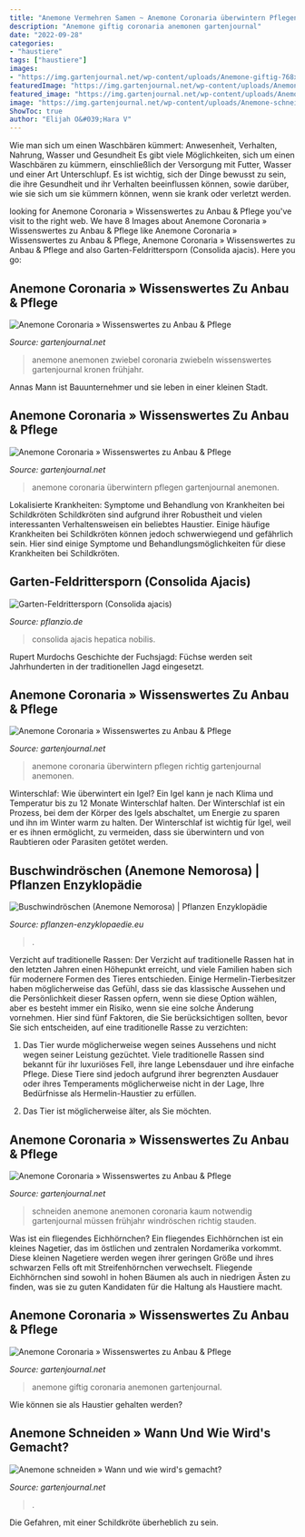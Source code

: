 ```yaml
---
title: "Anemone Vermehren Samen ~ Anemone Coronaria überwintern Pflegen Gartenjournal Anemonen"
description: "Anemone giftig coronaria anemonen gartenjournal"
date: "2022-09-28"
categories:
- "haustiere"
tags: ["haustiere"]
images:
- "https://img.gartenjournal.net/wp-content/uploads/Anemone-giftig-768x511.jpg"
featuredImage: "https://img.gartenjournal.net/wp-content/uploads/Anemone-überwintern-860x573.jpg"
featured_image: "https://img.gartenjournal.net/wp-content/uploads/Anemone-Zwiebel-600x399.jpg"
image: "https://img.gartenjournal.net/wp-content/uploads/Anemone-schneiden-1020x680.jpg"
ShowToc: true
author: "Elijah O&#039;Hara V"
---
```



Wie man sich um einen Waschbären kümmert: Anwesenheit, Verhalten, Nahrung, Wasser und Gesundheit
Es gibt viele Möglichkeiten, sich um einen Waschbären zu kümmern, einschließlich der Versorgung mit Futter, Wasser und einer Art Unterschlupf. Es ist wichtig, sich der Dinge bewusst zu sein, die ihre Gesundheit und ihr Verhalten beeinflussen können, sowie darüber, wie sie sich um sie kümmern können, wenn sie krank oder verletzt werden.

	

		
looking for Anemone Coronaria » Wissenswertes zu Anbau &amp; Pflege you've visit to the right web. We have 8 Images about Anemone Coronaria » Wissenswertes zu Anbau &amp; Pflege like Anemone Coronaria » Wissenswertes zu Anbau &amp; Pflege, Anemone Coronaria » Wissenswertes zu Anbau &amp; Pflege and also Garten-Feldrittersporn (Consolida ajacis). Here you go:
		
    
## Anemone Coronaria » Wissenswertes Zu Anbau &amp; Pflege

<img loading=lazy src="https://img.gartenjournal.net/wp-content/uploads/Anemone-Zwiebel-600x399.jpg" onerror="this.onerror=null;this.src='https://tse4.mm.bing.net/th?id=OIP.1Xl1PIpAdeJDSeev3UTiJQHaE7&amp;pid=15.1';" alt="Anemone Coronaria » Wissenswertes zu Anbau &amp; Pflege">

_Source: gartenjournal.net_

>anemone anemonen zwiebel coronaria zwiebeln wissenswertes gartenjournal kronen frühjahr. 

	

Annas Mann ist Bauunternehmer und sie leben in einer kleinen Stadt.

    
## Anemone Coronaria » Wissenswertes Zu Anbau &amp; Pflege

<img loading=lazy src="https://img.gartenjournal.net/wp-content/uploads/Anemone-überwintern-1020x680.jpg" onerror="this.onerror=null;this.src='https://tse2.mm.bing.net/th?id=OIP.S9z6OLvU86RKlYVVCf-WFgHaE8&amp;pid=15.1';" alt="Anemone Coronaria » Wissenswertes zu Anbau &amp; Pflege">

_Source: gartenjournal.net_

>anemone coronaria überwintern pflegen gartenjournal anemonen. 

	

Lokalisierte Krankheiten: Symptome und Behandlung von Krankheiten bei Schildkröten
Schildkröten sind aufgrund ihrer Robustheit und vielen interessanten Verhaltensweisen ein beliebtes Haustier. Einige häufige Krankheiten bei Schildkröten können jedoch schwerwiegend und gefährlich sein. Hier sind einige Symptome und Behandlungsmöglichkeiten für diese Krankheiten bei Schildkröten.

    
## Garten-Feldrittersporn (Consolida Ajacis)

<img loading=lazy src="https://pflanzio.de/wp-content/uploads/2012/10/Schwarzkuemmelsprossen.jpg" onerror="this.onerror=null;this.src='https://tse2.mm.bing.net/th?id=OIP.c4e17rQf2i6NvYqRtVH9xQAAAA&amp;pid=15.1';" alt="Garten-Feldrittersporn (Consolida ajacis)">

_Source: pflanzio.de_

>consolida ajacis hepatica nobilis. 

	

Rupert Murdochs Geschichte der Fuchsjagd: Füchse werden seit Jahrhunderten in der traditionellen Jagd eingesetzt.

    
## Anemone Coronaria » Wissenswertes Zu Anbau &amp; Pflege

<img loading=lazy src="https://img.gartenjournal.net/wp-content/uploads/Anemone-überwintern-860x573.jpg" onerror="this.onerror=null;this.src='https://tse2.mm.bing.net/th?id=OIP.gu_pn4kwbnEHPROb30T81AHaE7&amp;pid=15.1';" alt="Anemone Coronaria » Wissenswertes zu Anbau &amp; Pflege">

_Source: gartenjournal.net_

>anemone coronaria überwintern pflegen richtig gartenjournal anemonen. 

	

Winterschlaf: Wie überwintert ein Igel?
Ein Igel kann je nach Klima und Temperatur bis zu 12 Monate Winterschlaf halten. Der Winterschlaf ist ein Prozess, bei dem der Körper des Igels abschaltet, um Energie zu sparen und ihn im Winter warm zu halten. Der Winterschlaf ist wichtig für Igel, weil er es ihnen ermöglicht, zu vermeiden, dass sie überwintern und von Raubtieren oder Parasiten getötet werden.

    
## Buschwindröschen (Anemone Nemorosa) | Pflanzen Enzyklopädie

<img loading=lazy src="https://pflanzen-enzyklopaedie.eu/wp-content/uploads/2012/01/Anemone-nemorosa_Buschwindröschen-250x187.jpg" onerror="this.onerror=null;this.src='https://tse3.mm.bing.net/th?id=OIP.LRPvFBoBUpFDoch4-iuJwAAAAA&amp;pid=15.1';" alt="Buschwindröschen (Anemone Nemorosa) | Pflanzen Enzyklopädie">

_Source: pflanzen-enzyklopaedie.eu_

>. 

	

Verzicht auf traditionelle Rassen:
Der Verzicht auf traditionelle Rassen hat in den letzten Jahren einen Höhepunkt erreicht, und viele Familien haben sich für modernere Formen des Tieres entschieden. Einige Hermelin-Tierbesitzer haben möglicherweise das Gefühl, dass sie das klassische Aussehen und die Persönlichkeit dieser Rassen opfern, wenn sie diese Option wählen, aber es besteht immer ein Risiko, wenn sie eine solche Änderung vornehmen. Hier sind fünf Faktoren, die Sie berücksichtigen sollten, bevor Sie sich entscheiden, auf eine traditionelle Rasse zu verzichten:
1. Das Tier wurde möglicherweise wegen seines Aussehens und nicht wegen seiner Leistung gezüchtet. Viele traditionelle Rassen sind bekannt für ihr luxuriöses Fell, ihre lange Lebensdauer und ihre einfache Pflege. Diese Tiere sind jedoch aufgrund ihrer begrenzten Ausdauer oder ihres Temperaments möglicherweise nicht in der Lage, Ihre Bedürfnisse als Hermelin-Haustier zu erfüllen.

2. Das Tier ist möglicherweise älter, als Sie möchten.

    
## Anemone Coronaria » Wissenswertes Zu Anbau &amp; Pflege

<img loading=lazy src="https://img.gartenjournal.net/wp-content/uploads/Anemone-schneiden-1020x680.jpg" onerror="this.onerror=null;this.src='https://tse3.mm.bing.net/th?id=OIP.7e2LQ8Qqd3DgqGDvPUMuFwHaE8&amp;pid=15.1';" alt="Anemone Coronaria » Wissenswertes zu Anbau &amp; Pflege">

_Source: gartenjournal.net_

>schneiden anemone anemonen coronaria kaum notwendig gartenjournal müssen frühjahr windröschen richtig stauden. 

	

Was ist ein fliegendes Eichhörnchen?
Ein fliegendes Eichhörnchen ist ein kleines Nagetier, das im östlichen und zentralen Nordamerika vorkommt. Diese kleinen Nagetiere werden wegen ihrer geringen Größe und ihres schwarzen Fells oft mit Streifenhörnchen verwechselt. Fliegende Eichhörnchen sind sowohl in hohen Bäumen als auch in niedrigen Ästen zu finden, was sie zu guten Kandidaten für die Haltung als Haustiere macht.

    
## Anemone Coronaria » Wissenswertes Zu Anbau &amp; Pflege

<img loading=lazy src="https://img.gartenjournal.net/wp-content/uploads/Anemone-giftig-768x511.jpg" onerror="this.onerror=null;this.src='https://tse2.mm.bing.net/th?id=OIP.VoAqzInylQ4aocliCKFQsgHaE7&amp;pid=15.1';" alt="Anemone Coronaria » Wissenswertes zu Anbau &amp; Pflege">

_Source: gartenjournal.net_

>anemone giftig coronaria anemonen gartenjournal. 

	

Wie können sie als Haustier gehalten werden?

    
## Anemone Schneiden » Wann Und Wie Wird&#039;s Gemacht?

<img loading=lazy src="https://www.gartenjournal.net/wp-content/uploads/Anemone-Staude-360x240.jpg" onerror="this.onerror=null;this.src='https://tse3.mm.bing.net/th?id=OIP.0eYcYV1JWsu_nkcXb-0nZgAAAA&amp;pid=15.1';" alt="Anemone schneiden » Wann und wie wird&#039;s gemacht?">

_Source: gartenjournal.net_

>. 

	

Die Gefahren, mit einer Schildkröte überheblich zu sein.

